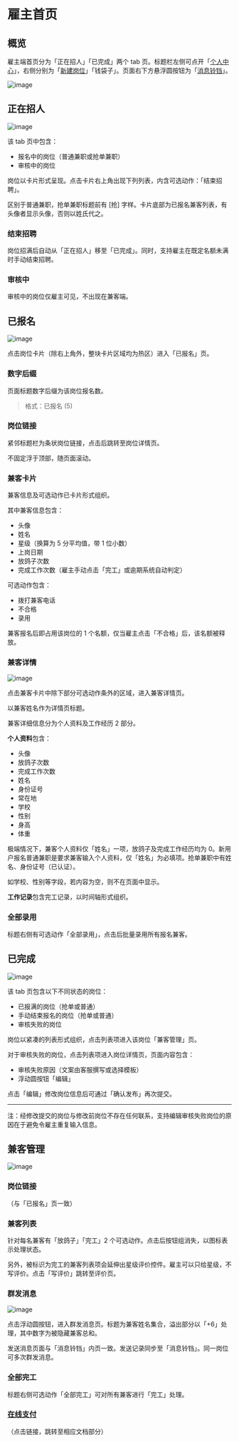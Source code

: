# 雇主首页
## 概览
 雇主端首页分为「正在招人」「已完成」两个 tab 页。标题栏左侧可点开「[个人中心](my-center.html)」，右侧分别为「[新建岗位](new-job.html)」「钱袋子」。页面右下方悬浮圆按钮为「[消息铃铛](notification.html)」。
 
![image](img/home-b.png)
## 正在招人
![image](img/home-b-hiring.png)

该 tab 页中包含：

- 报名中的岗位（普通兼职或抢单兼职）
- 审核中的岗位

岗位以卡片形式呈现。点击卡片右上角出现下列列表，内含可选动作：「结束招聘」。

区别于普通兼职，抢单兼职标题前有 [抢] 字样。卡片底部为已报名兼客列表，有头像者显示头像，否则以姓氏代之。

### 结束招聘
岗位招满后自动从「正在招人」移至「已完成」。同时，支持雇主在既定名额未满时手动结束招聘。

### 审核中
审核中的岗位仅雇主可见，不出现在兼客端。

## 已报名
![image](img/home-b-applicant.png)

点击岗位卡片（除右上角外，整块卡片区域均为热区）进入「已报名」页。

### 数字后缀
页面标题数字后缀为该岗位报名数。
> 格式：已报名 (5)

### 岗位链接
紧邻标题栏为条状岗位链接，点击后跳转至岗位详情页。

不固定浮于顶部，随页面滚动。

### 兼客卡片
兼客信息及可选动作已卡片形式组织。

其中兼客信息包含：

- 头像
- 姓名
- 星级（换算为 5 分平均值，带 1 位小数）
- 上岗日期
- 放鸽子次数
- 完成工作次数（雇主手动点击「完工」或逾期系统自动判定）

可选动作包含：

- 拨打兼客电话
- 不合格
- 录用

兼客报名后即占用该岗位的 1 个名额，仅当雇主点击「不合格」后，该名额被释放。

### 兼客详情
![image](img/home-b-applicantDetail.png)

点击兼客卡片中除下部分可选动作条外的区域，进入兼客详情页。

以兼客姓名作为详情页标题。

兼客详细信息分为个人资料及工作经历 2 部分。

**个人资料**包含：

- 头像
- 放鸽子次数
- 完成工作次数
- 姓名
- 身份证号
- 常在地
- 学校
- 性别
- 身高
- 体重

极端情况下，兼客个人资料仅「姓名」一项，放鸽子及完成工作经历均为 0。新用户报名普通兼职是要求兼客输入个人资料，仅「姓名」为必填项。抢单兼职中有姓名、身份证号（已认证）。

如学校、性别等字段，若内容为空，则不在页面中显示。

**工作记录**包含完工记录，以时间轴形式组织。


### 全部录用
标题右侧有可选动作「全部录用」，点击后批量录用所有报名兼客。

## 已完成
![image](img/home-b-finished.png)

该 tab 页包含以下不同状态的岗位：

- 已报满的岗位（抢单或普通）
- 手动结束报名的岗位（抢单或普通）
- 审核失败的岗位

岗位以紧凑的列表形式组织，点击列表项进入该岗位「兼客管理」页。

 对于审核失败的岗位，点击列表项进入岗位详情页，页面内容包含：
 
 - 审核失败原因（文案由客服撰写或选择模板）
 - 浮动圆按钮「编辑」
 
 点击「编辑」修改岗位信息后可通过「确认发布」再次提交。

--------------------

注：经修改提交的岗位与修改前岗位不存在任何联系，支持编辑审核失败岗位的原因在于避免令雇主重复输入信息。

## 兼客管理
![image](img/home-b-manage.png)

### 岗位链接
（与「已报名」页一致）

### 兼客列表
针对每名兼客有「放鸽子」「完工」2 个可选动作。点击后按钮组消失，以图标表示处理状态。

另外，被标识为完工的兼客列表项会延伸出星级评价控件。雇主可以只给星级，不写评价。点击「写评价」跳转至评价页。

### 群发消息
![image](img/group-msg.png)

点击浮动圆按钮，进入群发消息页。标题为兼客姓名集合，溢出部分以「+6」处理，其中数字为被隐藏兼客总和。

发送消息页面与「消息铃铛」内页一致。发送记录同步至「消息铃铛」。同一岗位可多次群发消息。

### 全部完工
标题右侧可选动作「全部完工」可对所有兼客进行「完工」处理。

### [在线支付](pay.html)
（点击链接，跳转至相应文档部分）
